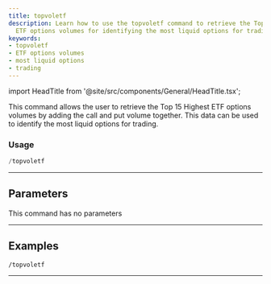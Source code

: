 ```yaml
---
title: topvoletf
description: Learn how to use the topvoletf command to retrieve the Top 15 Highest
  ETF options volumes for identifying the most liquid options for trading.
keywords:
- topvoletf
- ETF options volumes
- most liquid options
- trading
---
```


import HeadTitle from '@site/src/components/General/HeadTitle.tsx';

<HeadTitle title="options: topvoletf - Telegram Reference | OpenBB Bot Docs" />

This command allows the user to retrieve the Top 15 Highest ETF options volumes by adding the call and put volume together. This data can be used to identify the most liquid options for trading.

### Usage

```python wordwrap
/topvoletf
```

---

## Parameters

This command has no parameters



---

## Examples

```
/topvoletf
```
---
